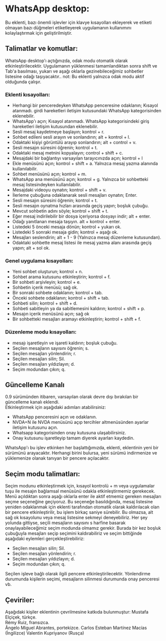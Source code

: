 ﻿# WhatsApp desktop:
Bu eklenti, bazı önemli işlevler için klavye kısayolları ekleyerek ve etiketi olmayan bazı düğmeleri etiketleyerek uygulamanın kullanımını kolaylaştırmak için geliştirilmiştir.

## Talimatlar ve komutlar:
WhatsApp desktop'ı açtığınızda, odak modu otomatik olarak etkinleştirilecektir. Uygulamanın yüklenmesi tamamlandıktan sonra shift ve Tab'a basılması, yukarı ve aşağı oklarla gezinebileceğimiz sohbetler listesine odağı taşıyacaktır..
not: Bu eklenti yalnızca odak modu aktif olduğunda çalışır.

### Eklenti kısayolları:

* Herhangi bir penceredeyken WhatsApp penceresine odaklanın; Kısayol atanmadı. girdi hareketleri iletişim kutusundaki WhatsApp kategorisinden eklenebilir.
* WhatsApp'ı açın; Kısayol atanmadı. WhatsApp kategorisindeki giriş hareketleri iletişim kutusundan eklenebilir.
* Sesli mesaj kaydetmeye başlayın; kontrol + r.
* Sohbet edileni sesli arayın ve sonlandırın; alt + kontrol + l.
* Odaktaki kişiyi görüntülü arayıp sonlandırın; alt + control + v.
* Sesli mesajın süresini öğrenin; kontrol + t.
* Odaktaki mesaj metnini kopyalayın; control + shift + c.
* Mesajdaki bir bağlantıyı varsayılan tarayıcınızda açın; kontrol + l
* Ekle menüsünü açın; kontrol + shift + a. Yalnızca mesaj yazma alanında kullanılabilir.
* Sohbet menüsünü açın; kontrol + m.
* WhatsApp ana menüsünü açın; kontrol + g. Yalnızca bir sohbetteki mesaj listesindeyken kullanılabilir.
* Mesajdaki videoyu oynatın; kontrol + shift + v.
* İlerleme çubuğuna odaklanarak sesli mesajları oynatın; Enter.
* Sesli mesajın süresini öğrenin; kontrol + t.
* Sesli mesajın oynatma hızları arasında geçiş yapın; boşluk çubuğu.
* Mevcut sohbetin adını söyle; kontrol + shift + t.
* Eğer mesaj indirilebilir bir dosya içeriyorsa dosyayı indir; alt + enter.
* Odağı yanıtlanan mesaja taşıyın. alt + kontrol + enter.
* Listedeki 5 önceki mesaja dönün; kontrol + yukarı ok.
* Listedeki 5 sonraki mesaja gidin; kontrol + aşağı ok.
* Mesajları seslendirin; alt + 1 - 9 (Yalnızca mesaj düzenleme kutusundan).
* Odaktaki sohbette mesaj listesi ile mesaj yazma alanı arasında geçiş yapın; alt + sol ok.

### Genel uygulama kısayolları:

* Yeni sohbet oluşturun; kontrol + n.
* Sohbet arama kutusunu etkinleştirin; kontrol + f.
* Bir sohbeti arşivleyin; kontrol + e.
* Sohbetin içerik menüsü; sağ ok.
* Bir sonraki sohbete odaklanın; kontrol + tab.
* Önceki sohbete odaklanın; kontrol + shift + tab.
* Sohbeti silin; kontrol + shift + d.
* Sohbeti sabitleyin ya da sabitlemesini kaldırın; kontrol + shift + p.
* Mesajın içerik menüsünü açın; sağ ok
* Bir sohbetteki mesajları aramayı etkinleştirin; kontrol + shift + f.

### Düzenleme modu kısayolları:

* mesajı işaretleyin ve işareti kaldırın; boşluk çubuğu.
* Seçilen mesajların sayısını öğrenin; s.
* Seçilen mesajları yönlendirin; r.
* Seçilen mesajları silin; Sil.
* Seçilen mesajları yıldızlayın; d.
* Seçim modundan çıkın; q.

## Güncelleme Kanalı
0.9 sürümünden itibaren, varsayılan olarak devre dışı bırakılan bir güncelleme kanalı eklendi.  
Etkinleştirmek için aşağıdaki adımları atabilirsiniz:

* WhatsApp penceresini açın ve odaklanın.
* NVDA+N ile NVDA menüsünü açıp tercihler altmenüsünden ayarlar iletişim kutusunu açın.
* Whatsapp kategorisinden onay kutusuna ulaşabilirsiniz.
* Onay kutusunu işaretleyip tamam diyerek ayarları kaydedin.

WhatsApp'ı bu işlev etkinken her başlattığımızda, eklenti, eklentinin yeni bir sürümünü arayacaktır. Herhangi birini bulursa, yeni sürümü indirmenize ve yüklemenize olanak  tanıyan bir pencere açılacaktır.

## Seçim modu talimatları:
Seçim modunu etkinleştirmek için, kısayol kontrolü + m veya uygulamalar tuşu ile mesajın bağlamsal menüsünü odakla etkinleştirmemiz gerekecek.
Menü açıldıktan sonra aşağı oklarla enter ile aktif etmemiz gereken mesajları seçme seçeneğine geçiyoruz.
Bu seçeneğe basıldığında, mesaj listesine yeniden odaklanmak için eklenti tarafından otomatik olarak kaldırılacak olan bir pencere etkinleştirilir, bu işlem birkaç saniye sürebilir. Bu olmazsa, alt sağ ok kısayolunu veya mesaj listesine sekmeyi deneyebiliriz.
Her şey yolunda gittiyse, seçili mesajların  sayısını s harfine basarak onaylayabileceğimiz seçim modunda olmamız gerekir.
Burada bir kez boşluk çubuğuyla mesajları seçip seçimini kaldırabiliriz ve seçim bittiğinde aşağıdaki eylemleri gerçekleştirebiliriz:

* Seçilen mesajları silin; Sil.
* Seçilen mesajları yönlendirin; r.
* Seçilen mesajları yıldızlayın; d.
* Seçim modundan çıkın; q.

Seçilen işleve bağlı olarak ilgili pencere etkinleştirilecektir. Yönlendirme durumunda kişilerin seçimi, mesajların silinmesi durumunda onay penceresi vb.
 
## Çeviriler:
Aşağıdaki kişiler eklentinin çevrilmesine katkıda bulunmuştur:
	Mustafa Elçiçek, türkçe.  
	Rémy Ruiz, fransızca.  
	Ângelo Miguel Abrantes, portekizce.
	Carlos Esteban Martínez Macías (İngilizce)
	Valentin Kupriyanov (Rusça)
